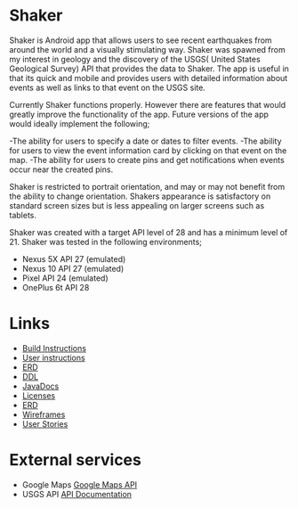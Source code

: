 # Shaker
Shaker is Android app that allows users to see recent earthquakes from around the world and a visually stimulating way. Shaker was spawned from my interest in geology and the discovery of the USGS( United States Geological Survey) API that provides the data to Shaker. The app is useful in that its quick and mobile and provides users with detailed information about events as well as links to that event  on the USGS site.

Currently Shaker functions properly. However there are features that would greatly improve the functionality of the app. Future versions of the app would ideally implement the following; 

-The ability for users to specify a date or dates to filter events.
-The ability for users to view the event information card by clicking on that event on the map.
-The ability for users to create pins and get notifications when events occur near the created pins.

Shaker is restricted to portrait orientation, and may or may not benefit from the ability to change orientation. Shakers appearance is satisfactory on standard screen sizes but is less appealing on larger screens such as tablets. 

Shaker was created with a target API level of 28 and has a minimum level of 21. Shaker was tested in the following environments;

- Nexus 5X API 27 (emulated)
- Nexus 10 API 27 (emulated)
- Pixel API 24 (emulated)
- OnePlus 6t API 28

# Links
- [Build Instructions](buildinstructions.md)
- [User instructions](userinstructions.md)
- [ERD](/docs/shakererdv2.pdf)
- [DDL](/app/ShakerDDL.sql)
- [JavaDocs](/docs/api/index.html)
- [Licenses](Licenses.md)
- [ERD](/docs/shakererdv2.pdf)
- [Wireframes](/docs/Shakerwireframe.pdf)
- [User Stories](userstories.md)

# External services
- Google Maps [Google Maps API](https://developers.google.com/maps/documentation/android-sdk/intro)
- USGS API [API Documentation](https://earthquake.usgs.gov/fdsnws/event/1/)
